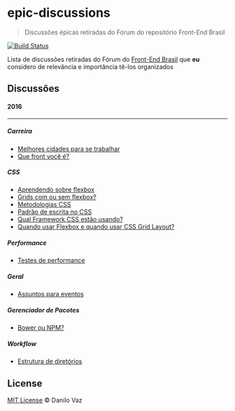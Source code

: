 # epic-discussions
> Discussões épicas retiradas do Fórum do repositório Front-End Brasil

[![Build Status](https://travis-ci.org/danilovaz/epic-discussions.svg?branch=master)](https://travis-ci.org/danilovaz/epic-discussions)

Lista de discussões retiradas do Fórum do [Front-End Brasil](https://github.com/frontendbr/forum) que **eu** considero de relevância e importância tê-los organizados

## Discussões

#### 2016
---

##### Carreira

- [Melhores cidades para se trabalhar](https://github.com/frontendbr/forum/issues/36)
- [Que front você é?](https://github.com/frontendbr/forum/issues/32)

##### CSS

- [Aprendendo sobre flexbox](https://github.com/frontendbr/forum/issues/80)
- [Grids com ou sem flexbox?](https://github.com/frontendbr/forum/issues/13)
- [Metodologias CSS](https://github.com/frontendbr/forum/issues/35)
- [Padrão de escrita no CSS](https://github.com/frontendbr/forum/issues/83)
- [Qual Framework CSS estão usando?](https://github.com/frontendbr/forum/issues/16)
- [Quando usar Flexbox e quando usar CSS Grid Layout?](https://github.com/frontendbr/forum/issues/105)

##### Performance

- [Testes de performance](https://github.com/frontendbr/forum/issues/43)

##### Geral

- [Assuntos para eventos](https://github.com/frontendbr/forum/issues/94)

##### Gerenciador de Pacotes

- [Bower ou NPM?](https://github.com/frontendbr/forum/issues/17)

##### Workflow

- [Estrutura de diretórios](https://github.com/frontendbr/forum/issues/89)

## License

[MIT License](https://danilovaz.mit-license.org/) © Danilo Vaz
